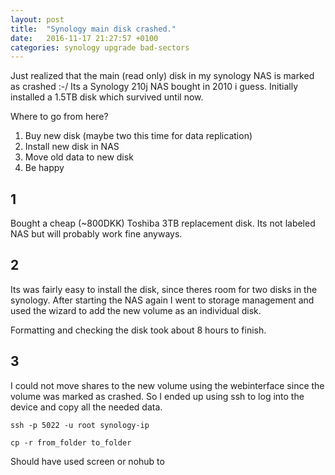 ```yaml
---
layout: post
title:  "Synology main disk crashed."
date:   2016-11-17 21:27:57 +0100
categories: synology upgrade bad-sectors
---
```

Just realized that the main (read only) disk in my synology NAS is marked as crashed :-/
Its a Synology 210j NAS bought in 2010 i guess. Initially installed a 1.5TB disk which survived until now. 

Where to go from here? 

1. Buy new disk (maybe two this time for data replication)
2. Install new disk in NAS
2. Move old data to new disk
3. Be happy

1
-
Bought a cheap (~800DKK) Toshiba 3TB replacement disk. Its not labeled NAS but will probably work fine anyways.

2
-
Its was fairly easy to install the disk, since theres room for two disks in the synology. After starting the NAS again I went to storage management and used the wizard to add the new volume as an individual disk.

Formatting and checking the disk took about 8 hours to finish.

3
-
I could not move shares to the new volume using the webinterface since the volume was marked as crashed. So I ended up using ssh to log into the device and copy all the needed data.

```ssh -p 5022 -u root synology-ip```

```cp -r from_folder to_folder```

Should have used screen or nohub to 
